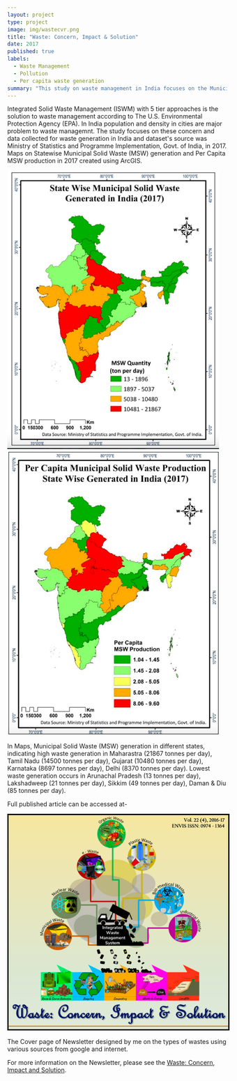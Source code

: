```yaml
---
layout: project
type: project
image: img/wastecvr.png
title: "Waste: Concern, Impact & Solution"
date: 2017
published: true
labels:
  - Waste Management
  - Pollution
  - Per capita waste generation
summary: "This study on waste management in India focuses on the Municipal Solid Waste (MSW) generation in States of India and Per Capita MSW production in 2017"
---
```


Integrated Solid Waste Management (ISWM) with 5 tier approaches is the solution to waste management according to The U.S. Environmental Protection Agency (EPA). In India population and density in cities are major problem to waste managemnt. The study focuses on these concern and data collected for waste generation in India and dataset's source was Ministry of Statistics and Programme Implementation, Govt. of India, in 2017. Maps on Statewise Municipal Solid Waste (MSW) generation and Per Capita MSW production in 2017 created using ArcGIS.

<img class="img-fluid" src="/img/waste.png" alt="" />
<img class="img-fluid" src="/img/wastemap.png" alt="" />

In Maps, Municipal Solid Waste (MSW) generation in different states, indicating high waste generation in Maharastra (21867 tonnes per day), Tamil Nadu (14500 tonnes per day), Gujarat (10480 tonnes per day), Karnataka (8697 tonnes per day), Delhi (8370 tonnes per day). Lowest waste generation occurs in Arunachal Pradesh (13 tonnes per day), Lakshadweep (21 tonnes per day), Sikkim (49 tonnes per day), Daman & Diu (85 tonnes per day). 

Full published article can be accessed at-

<a href="https://www.researchgate.net/publication/333245648_Waste_and_Waste_Management_in_India_ISSN_0974_-_1364"><img class="img-fluid" style="border:3px solid black" src="/img/wastecvr.png"></a>

The Cover page of Newsletter designed by me on the types of wastes using various sources from google and internet.

For more information on the Newsletter, please see the [Waste: Concern, Impact and Solution](http://jnuenvis.nic.in/newsletters/vol22no42016-17.pdf).
